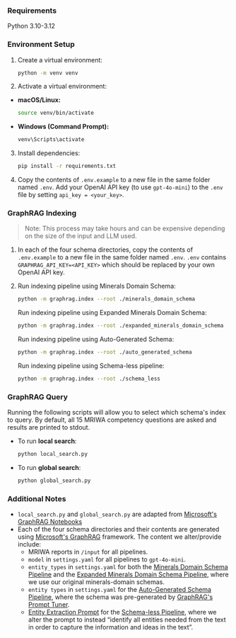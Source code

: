 ### Requirements

Python 3.10-3.12

### Environment Setup

1. Create a virtual environment:
   ```bash
   python -m venv venv
   ```

2. Activate a virtual environment:
  - **macOS/Linux:**  
    ```bash
    source venv/bin/activate
    ```
  - **Windows (Command Prompt):**  
    ```cmd
    venv\Scripts\activate
    ```

3. Install dependencies:
   ```bash
   pip install -r requirements.txt
   ```

4. Copy the contents of `.env.example` to a new file in the same folder named `.env`. Add your OpenAI API key (to use `gpt-4o-mini`) to the `.env` file by setting `api_key = <your_key>`.

### GraphRAG Indexing

> Note: This process may take hours and can be expensive depending on the size of the input and LLM used. 

1. In each of the four schema directories, copy the contents of `.env.example` to a new file in the same folder named `.env`. `.env` contains `GRAPHRAG_API_KEY=<API_KEY>` which should be replaced by your own OpenAI API key.

2. Run indexing pipeline using Minerals Domain Schema:
   ```bash
   python -m graphrag.index --root ./minerals_domain_schema
   ```
   Run indexing pipeline using Expanded Minerals Domain Schema:
   ```bash
   python -m graphrag.index --root ./expanded_minerals_domain_schema
   ```
   Run indexing pipeline using Auto-Generated Schema:
   ```bash
   python -m graphrag.index --root ./auto_generated_schema
   ```
   Run indexing pipeline using Schema-less pipeline:
   ```bash
   python -m graphrag.index --root ./schema_less
   ```

### GraphRAG Query

Running the following scripts will allow you to select which schema's index to query. By default, all 15 MRIWA competency questions are asked and results are printed to stdout.

- To run **local search**:
  ```bash
  python local_search.py
  ```

- To run **global search**:
  ```bash
  python global_search.py
  ```

### Additional Notes

- `local_search.py` and `global_search.py` are adapted from [Microsoft's GraphRAG Notebooks](https://microsoft.github.io/graphrag/query/notebooks/overview/)
- Each of the four schema directories and their contents are generated using [Microsoft's GraphRAG](https://github.com/microsoft/graphrag) framework. The content we alter/provide include:
   - MRIWA reports in `/input` for all pipelines.
   - `model` in `settings.yaml` for all pipelines to `gpt-4o-mini`.
   - `entity_types` in `settings.yaml` for both the [Minerals Domain Schema Pipeline](https://github.com/nlp-tlp/KGschema_eval_4GraphRAG/tree/main/src/minerals_domain_schema) and the [Expanded Minerals Domain Schema Pipeline](https://github.com/nlp-tlp/KGschema_eval_4GraphRAG/tree/main/src/expanded_minerals_domain_schema), where we use our original minerals-domain schemas.
   - `entity types` in `settings.yaml` for the [Auto-Generated Schema Pipeline](https://github.com/nlp-tlp/KGschema_eval_4GraphRAG/tree/main/src/auto_generated_schema), where the schema was pre-generated by [GraphRAG's Prompt Tuner](https://microsoft.github.io/graphrag/prompt_tuning/overview/).
   - [Entity Extraction Prompt](https://github.com/nlp-tlp/KGschema_eval_4GraphRAG/blob/main/src/schema_less/prompts/entity_extraction.txt) for the [Schema-less Pipeline](https://github.com/nlp-tlp/KGschema_eval_4GraphRAG/tree/main/src/schema_less), where we alter the prompt to instead “identify all entities needed from the text in order to capture the information and ideas in the text”.

